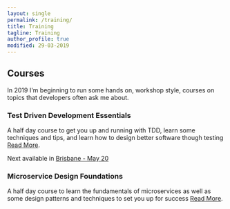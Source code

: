 ```yaml
---
layout: single
permalink: /training/
title: Training
tagline: Training
author_profile: true
modified: 29-03-2019
---
```


## Courses

In 2019 I'm beginning to run some hands on, workshop style, courses on topics that developers often ask me about. 

### Test Driven Development Essentials

A half day course to get you up and running with TDD, learn some techniques and tips, and learn how to design better software though testing [Read More](/training/tdd-essentials).

Next available in [Brisbane - May 20](https://www.eventbrite.com/e/test-driven-development-essentials-with-damian-maclennan-tickets-59809495812)


### Microservice Design Foundations


A half day course to learn the fundamentals of microservices as well as some design patterns and techniques to set you up for success [Read More](/training/microservice-design-foundations).